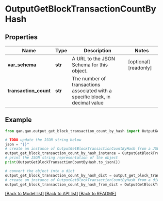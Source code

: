 # OutputGetBlockTransactionCountByHash


## Properties

Name | Type | Description | Notes
------------ | ------------- | ------------- | -------------
**var_schema** | **str** | A URL to the JSON Schema for this object. | [optional] [readonly] 
**transaction_count** | **str** | The number of transactions associated with a specific block, in decimal value | 

## Example

```python
from qan.qan.output_get_block_transaction_count_by_hash import OutputGetBlockTransactionCountByHash

# TODO update the JSON string below
json = "{}"
# create an instance of OutputGetBlockTransactionCountByHash from a JSON string
output_get_block_transaction_count_by_hash_instance = OutputGetBlockTransactionCountByHash.from_json(json)
# print the JSON string representation of the object
print(OutputGetBlockTransactionCountByHash.to_json())

# convert the object into a dict
output_get_block_transaction_count_by_hash_dict = output_get_block_transaction_count_by_hash_instance.to_dict()
# create an instance of OutputGetBlockTransactionCountByHash from a dict
output_get_block_transaction_count_by_hash_from_dict = OutputGetBlockTransactionCountByHash.from_dict(output_get_block_transaction_count_by_hash_dict)
```
[[Back to Model list]](../README.md#documentation-for-models) [[Back to API list]](../README.md#documentation-for-api-endpoints) [[Back to README]](../README.md)


